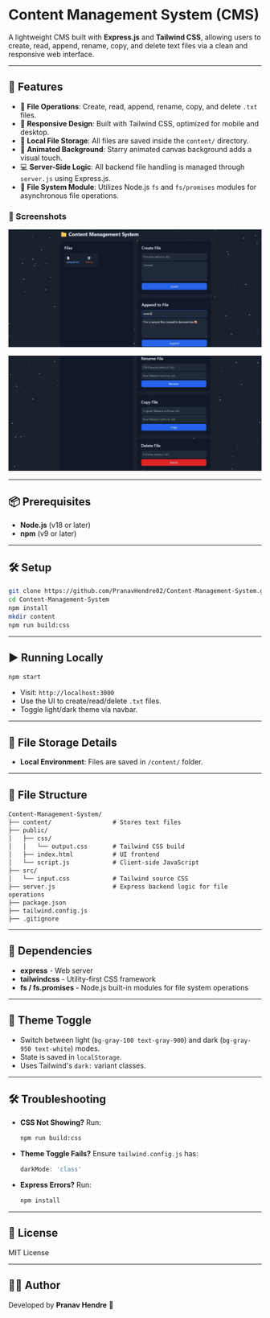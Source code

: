 # Content Management System (CMS)

A lightweight CMS built with **Express.js** and **Tailwind CSS**, allowing users to create, read, append, rename, copy, and delete text files via a clean and responsive web interface.

---

## 🚀 Features

* 📄 **File Operations**: Create, read, append, rename, copy, and delete `.txt` files.
* 📱 **Responsive Design**: Built with Tailwind CSS, optimized for mobile and desktop.
* 📁 **Local File Storage**: All files are saved inside the `content/` directory.
* 🎨 **Animated Background**: Starry animated canvas background adds a visual touch.
* 💻 **Server-Side Logic**: All backend file handling is managed through `server.js` using Express.js.
* 📜 **File System Module**: Utilizes Node.js `fs` and `fs/promises` modules for asynchronous file operations.

### 📸 Screenshots

![Content Management System Screenshot 1](https://github.com/PranavHendre02/Content-Management-System/blob/25809fd0e526c9a536861ca9f6549a7cf906a9ac/src/content1.jpg?raw=true)

![Content Management System Screenshot 2](https://github.com/PranavHendre02/Content-Management-System/blob/25809fd0e526c9a536861ca9f6549a7cf906a9ac/src/content2.jpg?raw=true)

---

## 📦 Prerequisites

* **Node.js** (v18 or later)
* **npm** (v9 or later)

---

## 🛠️ Setup

```bash
git clone https://github.com/PranavHendre02/Content-Management-System.git
cd Content-Management-System
npm install
mkdir content
npm run build:css
```

---

## ▶️ Running Locally

```bash
npm start
```

* Visit: `http://localhost:3000`
* Use the UI to create/read/delete `.txt` files.
* Toggle light/dark theme via navbar.

---

## 📁 File Storage Details

* **Local Environment**: Files are saved in `/content/` folder.

---

## 📂 File Structure

```
Content-Management-System/
├── content/                 # Stores text files
├── public/
│   ├── css/
│   │   └── output.css       # Tailwind CSS build
│   ├── index.html           # UI frontend
│   └── script.js            # Client-side JavaScript
├── src/
│   └── input.css            # Tailwind source CSS
├── server.js                # Express backend logic for file operations
├── package.json
├── tailwind.config.js
├── .gitignore
```

---

## 🧹 Dependencies

* **express** - Web server
* **tailwindcss** - Utility-first CSS framework
* **fs / fs.promises** - Node.js built-in modules for file system operations

---

## 🌃 Theme Toggle

* Switch between light (`bg-gray-100 text-gray-900`) and dark (`bg-gray-950 text-white`) modes.
* State is saved in `localStorage`.
* Uses Tailwind's `dark:` variant classes.

---

## 🛠️ Troubleshooting

* **CSS Not Showing?** Run:

  ```bash
  npm run build:css
  ```
* **Theme Toggle Fails?** Ensure `tailwind.config.js` has:

  ```js
  darkMode: 'class'
  ```
* **Express Errors?** Run:

  ```bash
  npm install
  ```

---

## 🪪 License

MIT License

---

## 👨‍💻 Author

Developed by **Pranav Hendre** 🚀
